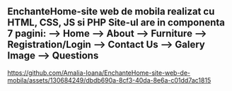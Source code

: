 EnchanteHome-site web de mobila realizat cu HTML, CSS, JS si PHP
Site-ul are in componenta 7 pagini:
  --> Home
  --> About
  --> Furniture
  --> Registration/Login
  --> Contact Us
  --> Galery Image
  --> Questions
-----------------------------------------


https://github.com/Amalia-Ioana/EnchanteHome-site-web-de-mobila/assets/130684249/dbdb690a-8cf3-40da-8e6a-c01dd7ac1815

